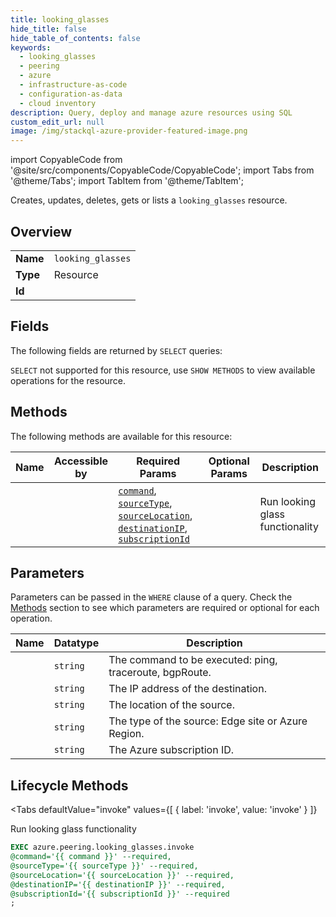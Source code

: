 ```yaml
--- 
title: looking_glasses
hide_title: false
hide_table_of_contents: false
keywords:
  - looking_glasses
  - peering
  - azure
  - infrastructure-as-code
  - configuration-as-data
  - cloud inventory
description: Query, deploy and manage azure resources using SQL
custom_edit_url: null
image: /img/stackql-azure-provider-featured-image.png
---
```


import CopyableCode from '@site/src/components/CopyableCode/CopyableCode';
import Tabs from '@theme/Tabs';
import TabItem from '@theme/TabItem';

Creates, updates, deletes, gets or lists a <code>looking_glasses</code> resource.

## Overview
<table><tbody>
<tr><td><b>Name</b></td><td><code>looking_glasses</code></td></tr>
<tr><td><b>Type</b></td><td>Resource</td></tr>
<tr><td><b>Id</b></td><td><CopyableCode code="azure.peering.looking_glasses" /></td></tr>
</tbody></table>

## Fields

The following fields are returned by `SELECT` queries:

`SELECT` not supported for this resource, use `SHOW METHODS` to view available operations for the resource.


## Methods

The following methods are available for this resource:

<table>
<thead>
    <tr>
    <th>Name</th>
    <th>Accessible by</th>
    <th>Required Params</th>
    <th>Optional Params</th>
    <th>Description</th>
    </tr>
</thead>
<tbody>
<tr>
    <td><a href="#invoke"><CopyableCode code="invoke" /></a></td>
    <td><CopyableCode code="exec" /></td>
    <td><a href="#parameter-command"><code>command</code></a>, <a href="#parameter-sourceType"><code>sourceType</code></a>, <a href="#parameter-sourceLocation"><code>sourceLocation</code></a>, <a href="#parameter-destinationIP"><code>destinationIP</code></a>, <a href="#parameter-subscriptionId"><code>subscriptionId</code></a></td>
    <td></td>
    <td>Run looking glass functionality</td>
</tr>
</tbody>
</table>

## Parameters

Parameters can be passed in the `WHERE` clause of a query. Check the [Methods](#methods) section to see which parameters are required or optional for each operation.

<table>
<thead>
    <tr>
    <th>Name</th>
    <th>Datatype</th>
    <th>Description</th>
    </tr>
</thead>
<tbody>
<tr id="parameter-command">
    <td><CopyableCode code="command" /></td>
    <td><code>string</code></td>
    <td>The command to be executed: ping, traceroute, bgpRoute.</td>
</tr>
<tr id="parameter-destinationIP">
    <td><CopyableCode code="destinationIP" /></td>
    <td><code>string</code></td>
    <td>The IP address of the destination.</td>
</tr>
<tr id="parameter-sourceLocation">
    <td><CopyableCode code="sourceLocation" /></td>
    <td><code>string</code></td>
    <td>The location of the source.</td>
</tr>
<tr id="parameter-sourceType">
    <td><CopyableCode code="sourceType" /></td>
    <td><code>string</code></td>
    <td>The type of the source: Edge site or Azure Region.</td>
</tr>
<tr id="parameter-subscriptionId">
    <td><CopyableCode code="subscriptionId" /></td>
    <td><code>string</code></td>
    <td>The Azure subscription ID.</td>
</tr>
</tbody>
</table>

## Lifecycle Methods

<Tabs
    defaultValue="invoke"
    values={[
        { label: 'invoke', value: 'invoke' }
    ]}
>
<TabItem value="invoke">

Run looking glass functionality

```sql
EXEC azure.peering.looking_glasses.invoke 
@command='{{ command }}' --required, 
@sourceType='{{ sourceType }}' --required, 
@sourceLocation='{{ sourceLocation }}' --required, 
@destinationIP='{{ destinationIP }}' --required, 
@subscriptionId='{{ subscriptionId }}' --required
;
```
</TabItem>
</Tabs>
